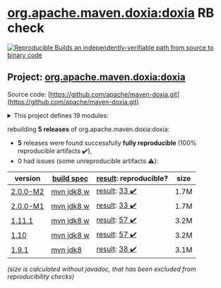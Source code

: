 [org.apache.maven.doxia:doxia](https://search.maven.org/artifact/org.apache.maven.doxia/doxia/) RB check
=======

[![Reproducible Builds](https://reproducible-builds.org/images/logos/rb.svg) an independently-verifiable path from source to binary code](https://reproducible-builds.org/)

## Project: [org.apache.maven.doxia:doxia](https://search.maven.org/artifact/org.apache.maven.doxia/doxia/)

Source code: [https://github.com/apache/maven-doxia.git](https://github.com/apache/maven-doxia.git)

<details><summary>This project defines 19 modules:</summary>

* [org.apache.maven.doxia:doxia](https://search.maven.org/artifact/org.apache.maven.doxia/doxia/)
* [org.apache.maven.doxia:doxia-core](https://search.maven.org/artifact/org.apache.maven.doxia/doxia-core/)
* [org.apache.maven.doxia:doxia-logging-api](https://search.maven.org/artifact/org.apache.maven.doxia/doxia-logging-api/)
* [org.apache.maven.doxia:doxia-module-apt](https://search.maven.org/artifact/org.apache.maven.doxia/doxia-module-apt/)
* [org.apache.maven.doxia:doxia-module-confluence](https://search.maven.org/artifact/org.apache.maven.doxia/doxia-module-confluence/)
* [org.apache.maven.doxia:doxia-module-docbook-simple](https://search.maven.org/artifact/org.apache.maven.doxia/doxia-module-docbook-simple/)
* [org.apache.maven.doxia:doxia-module-fml](https://search.maven.org/artifact/org.apache.maven.doxia/doxia-module-fml/)
* [org.apache.maven.doxia:doxia-module-fo](https://search.maven.org/artifact/org.apache.maven.doxia/doxia-module-fo/)
* [org.apache.maven.doxia:doxia-module-itext](https://search.maven.org/artifact/org.apache.maven.doxia/doxia-module-itext/)
* [org.apache.maven.doxia:doxia-module-latex](https://search.maven.org/artifact/org.apache.maven.doxia/doxia-module-latex/)
* [org.apache.maven.doxia:doxia-module-markdown](https://search.maven.org/artifact/org.apache.maven.doxia/doxia-module-markdown/)
* [org.apache.maven.doxia:doxia-module-rtf](https://search.maven.org/artifact/org.apache.maven.doxia/doxia-module-rtf/)
* [org.apache.maven.doxia:doxia-module-twiki](https://search.maven.org/artifact/org.apache.maven.doxia/doxia-module-twiki/)
* [org.apache.maven.doxia:doxia-module-xdoc](https://search.maven.org/artifact/org.apache.maven.doxia/doxia-module-xdoc/)
* [org.apache.maven.doxia:doxia-module-xhtml](https://search.maven.org/artifact/org.apache.maven.doxia/doxia-module-xhtml/)
* [org.apache.maven.doxia:doxia-module-xhtml5](https://search.maven.org/artifact/org.apache.maven.doxia/doxia-module-xhtml5/)
* [org.apache.maven.doxia:doxia-modules](https://search.maven.org/artifact/org.apache.maven.doxia/doxia-modules/)
* [org.apache.maven.doxia:doxia-sink-api](https://search.maven.org/artifact/org.apache.maven.doxia/doxia-sink-api/)
* [org.apache.maven.doxia:doxia-test-docs](https://search.maven.org/artifact/org.apache.maven.doxia/doxia-test-docs/)
</details>

rebuilding **5 releases** of org.apache.maven.doxia:doxia:
- **5** releases were found successfully **fully reproducible** (100% reproducible artifacts :heavy_check_mark:),
- 0 had issues (some unreproducible artifacts :warning:):

| version | [build spec](/BUILDSPEC.md) | [result](https://reproducible-builds.org/docs/jvm/): reproducible? | size |
| -- | --------- | ------ | -- |
| [2.0.0-M2](https://search.maven.org/artifact/org.apache.maven.doxia/doxia/2.0.0-M2/pom) | [mvn jdk8 w](doxia-2.0.0-M2.buildspec) | [result](doxia-module-markdown-2.0.0-M2.buildinfo): [33 :heavy_check_mark: ](doxia-module-markdown-2.0.0-M2.buildcompare) | 1.7M |
| [2.0.0-M1](https://search.maven.org/artifact/org.apache.maven.doxia/doxia/2.0.0-M1/pom) | [mvn jdk8 w](doxia-2.0.0-M1.buildspec) | [result](doxia-module-markdown-2.0.0-M1.buildinfo): [33 :heavy_check_mark: ](doxia-module-markdown-2.0.0-M1.buildcompare) | 1.7M |
| [1.11.1](https://search.maven.org/artifact/org.apache.maven.doxia/doxia/1.11.1/pom) | [mvn jdk8 w](doxia-1.11.1.buildspec) | [result](doxia-module-markdown-1.11.1.buildinfo): [57 :heavy_check_mark: ](doxia-module-markdown-1.11.1.buildcompare) | 3.2M |
| [1.10](https://search.maven.org/artifact/org.apache.maven.doxia/doxia/1.10/pom) | [mvn jdk8 w](doxia-1.10.buildspec) | [result](doxia-module-markdown-1.10.buildinfo): [57 :heavy_check_mark: ](doxia-module-markdown-1.10.buildcompare) | 3.2M |
| [1.9.1](https://search.maven.org/artifact/org.apache.maven.doxia/doxia/1.9.1/pom) | [mvn jdk8](doxia-1.9.1.buildspec) | [result](doxia-module-markdown-1.9.1.buildinfo): [38 :heavy_check_mark: ](doxia-module-markdown-1.9.1.buildcompare) | 3.1M |

<i>(size is calculated without javadoc, that has been excluded from reproducibility checks)</i>
